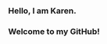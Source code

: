 ### Hello, I am Karen. 
### Welcome to my GitHub!

<!--
**karengabiviana/karengabiviana** is a ✨ _special_ ✨ repository because its `README.md` (this file) appears on your GitHub profile.

Here are some ideas to get you started:

- 😄 Pronouns: She/Her 
- 🔭 I’m currently working on 
- 🌱 I’m currently learning ...
- 👯 I’m looking to collaborate on ...
- 🤔 I’m looking for help with Swift
- 💬 Ask me about ...
- 📫 How to reach me: ...
- ⚡ Fun fact: ...
-->
